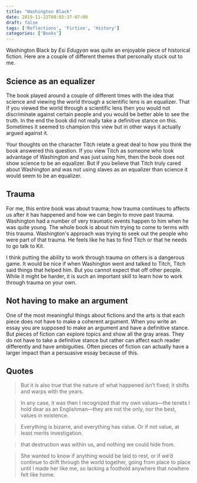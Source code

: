 ```yaml
---
title: "Washington Black"
date: 2019-11-22T08:02:37-07:00
draft: false
tags: ['Reflections', 'Fiction', 'History']
categories: ['Books']
---
```


Washington Black by *Esi Edugyan* was quite an enjoyable piece of historical fiction. Here are a couple of different themes that personally stuck out to me.

## Science as an equalizer

The book played around a couple of different times with the idea that science and viewing the world through a scientific lens is an equalizer. That if you viewed the world through a scientific lens then you would not discriminate against certain people and you would be better able to see the truth. In the end the book did not really take a definitive stance on this. Sometimes it seemed to champion this view but in other ways it actually argued against it.

Your thoughts on the character Titch relate a great deal to how you think the book answered this question. If you view Titch as someone who took advantage of Washington and was just using him, then the book does not show science to be an equalizer. But if you believe that Titch truly cared about Washington and was not using slaves as an equalizer than science it would seem to be an equalizer.


## Trauma

For me, this entire book was about trauma; how trauma continues to affects us after it has happened and how we can begin to move past trauma. Washington had a number of very traumatic events happen to him when he was quite young. The whole book is about him trying to come to terms with this trauma. Washington's approach was trying to seek out the people who were part of that trauma. He feels like he has to find Titch or that he needs to go talk to Kit.

I think putting the ability to work through trauma on others is a dangerous game. It would be nice if when Washington went and talked to Titch, Titch said things that helped him. But you cannot expect that off other people. While it might be harder, it is such an important skill to learn how to work through trauma on your own.

## Not having to make an argument

One of the most meaningful things about fictions and the arts is that each piece does not have to make a coherent argument. When you write an essay you are supposed to make an argument and have a definitive stance. But pieces of fiction can explore topics and show all the gray areas. They do not have to take a definitive stance but rather can affect each reader differently and have ambiguities. Often pieces of fiction can actually have a larger impact than a persuasive essay because of this.

## Quotes

> But it is also true that the nature of what happened isn’t fixed; it shifts and warps with the years.

<!-- -->

> In any case, it was then I recognized that my own values—the tenets I hold dear as an Englishman—they are not
the only, nor the best, values in existence.


<!-- -->

> Everything is bizarre, and everything has value. Or if not value, at least merits investigation.


<!-- -->

> that destruction was within us, and nothing we could hide from.


<!-- -->

> She wanted to know if anything would be laid to rest, or if we’d continue to drift through the world together,
going from place to place until I made her like me, so lacking a foothold anywhere that nowhere felt like home.

